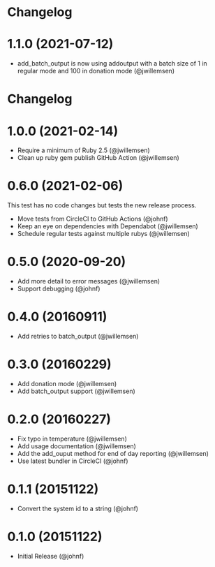 # Changelog

# 1.1.0 (2021-07-12)

* add_batch_output is now using addoutput with a batch size of 1 in regular mode and 100 in donation mode (@jwillemsen)

# Changelog

# 1.0.0 (2021-02-14)

* Require a minimum of Ruby 2.5 (@jwillemsen)
* Clean up ruby gem publish GitHub Action (@jwillemsen)

# 0.6.0 (2021-02-06)

This test has no code changes but tests the new release process.

* Move tests from CircleCI to GitHub Actions (@johnf)
* Keep an eye on dependencies with Dependabot (@jwillemsen)
* Schedule regular tests against multiple rubys (@jwillemsen)

# 0.5.0 (2020-09-20)

* Add more detail to error messages (@jwillemsen)
* Support debugging (@johnf)

# 0.4.0 (20160911)

* Add retries to batch_output (@jwillemsen)

# 0.3.0 (20160229)

* Add donation mode (@jwillemsen)
* Add batch_output support (@jwillemsen)

# 0.2.0 (20160227)

* Fix typo in temperature (@jwillemsen)
* Add usage documentation (@jwillemsen)
* Add the add_ouput method for end of day reporting (@jwillemsen)
* Use latest bundler in CircleCI (@johnf)

# 0.1.1 (20151122)

* Convert the system id to a string (@johnf)

# 0.1.0 (20151122)

* Initial Release (@johnf)
